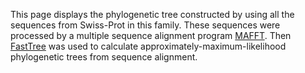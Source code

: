 This page displays the phylogenetic tree constructed by using all the sequences from Swiss-Prot in this family. These
sequences were processed by a multiple sequence alignment program [MAFFT](https://mafft.cbrc.jp/alignment/software/).
Then [FastTree](http://www.microbesonline.org/fasttree/#Usage) was used to calculate approximately-maximum-likelihood
phylogenetic trees from sequence alignment.
